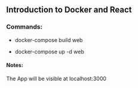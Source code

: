 ## Introduction to Docker and React 

### Commands:
 - docker-compose build web
 
 - docker-compose up -d web

#### Notes:

The App will be visible at localhost:3000